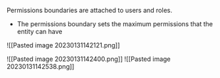 Permissions boundaries are attached to users and roles.
*   The permissions boundary sets the maximum permissions that the entity can have

![[Pasted image 20230131142121.png]]

![[Pasted image 20230131142400.png]]
![[Pasted image 20230131142538.png]]

